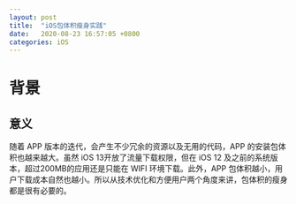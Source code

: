 ```yaml
---
layout: post
title:  "iOS包体积瘦身实践"
date:   2020-08-23 16:57:05 +0800
categories: iOS
---
```

# 背景
## 意义
随着 APP 版本的迭代，会产生不少冗余的资源以及无用的代码，APP 的安装包体积也越来越大。虽然 iOS 13开放了流量下载权限，但在 iOS 12 及之前的系统版本，超过200MB的应用还是只能在 WIFI 环境下载。此外，APP 包体积越小，用户下载成本自然也越小。所以从技术优化和方便用户两个角度来讲，包体积的瘦身都是很有必要的。